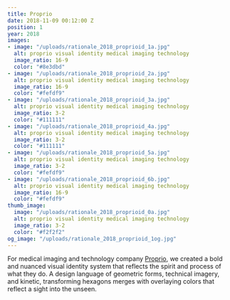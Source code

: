 ```yaml
---
title: Proprio
date: 2018-11-09 00:12:00 Z
position: 1
year: 2018
images:
- image: "/uploads/rationale_2018_proprioid_1a.jpg"
  alt: proprio visual identity medical imaging technology
  image_ratio: 16-9
  color: "#8e3dbd"
- image: "/uploads/rationale_2018_proprioid_2a.jpg"
  alt: proprio visual identity medical imaging technology
  image_ratio: 16-9
  color: "#fefdf9"
- image: "/uploads/rationale_2018_proprioid_3a.jpg"
  alt: proprio visual identity medical imaging technology
  image_ratio: 3-2
  color: "#111111"
- image: "/uploads/rationale_2018_proprioid_4a.jpg"
  alt: proprio visual identity medical imaging technology
  image_ratio: 3-2
  color: "#111111"
- image: "/uploads/rationale_2018_proprioid_5a.jpg"
  alt: proprio visual identity medical imaging technology
  image_ratio: 3-2
  color: "#fefdf9"
- image: "/uploads/rationale_2018_proprioid_6b.jpg"
  alt: proprio visual identity medical imaging technology
  image_ratio: 16-9
  color: "#fefdf9"
thumb_image:
  image: "/uploads/rationale_2018_proprioid_0a.jpg"
  alt: proprio visual identity medical imaging technology
  image_ratio: 3-2
  color: "#f2f2f2"
og_image: "/uploads/rationale_2018_proprioid_1og.jpg"
---
```


For medical imaging and technology company [Proprio](http://propriovision.com), we created a bold and nuanced visual identity system that reflects the spirit and process of what they do. A design language of geometric forms, technical imagery, and kinetic, transforming hexagons merges with overlaying colors that reflect a sight into the unseen.